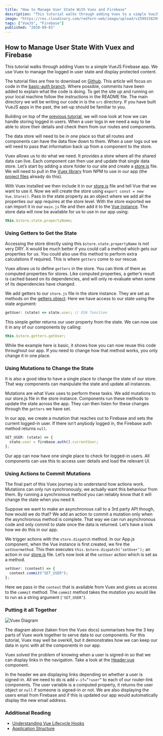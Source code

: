 ```yaml
---
title: "How to Manage User State With Vuex and Firebase"
description: "This tutorial walks through adding Vuex to a simple VueJS Firebase app. We use Vuex to manage the logged in user state and display protected content."
image: "https://res.cloudinary.com/redfern-web/image/upload/v1599158299/redfern-dev/png/firebase-vue.png"
tags: ["VueJS", "Firebase"]
published: "2020-09-03"
---
```


## How to Manage User State With Vuex and Firebase

This tutorial walks through adding Vuex to a simple VueJS Firebase app. We use Vuex to manage the logged in user state and display protected content.

The tutorial files are free to download on [Github](https://github.com/garethredfern/vue-auth-demo). This article will focus on code in the [basic-auth branch](https://github.com/garethredfern/vue-auth-demo/tree/basic-auth). Where possible, comments have been added to explain what the code is doing. To get the site up and running on your local machine follow the instructions in the README file. The main directory we will be writing our code in is the `src` directory. If you have built VueJS apps in the past, the set-up should be familiar to you.

Building on top of the [previous tutorial](/articles/authenticate-users-using-firebase-and-vuejs), we will now look at how we can handle storing logged in users. When a user logs in we need a way to be able to store their details and check them from our routes and components.

The data store will need to be in one place so that all routes and components can have the data flow down to them. When a user logs out we will need to pass that information back up from a component to the store.

Vuex allows us to do what we need. It provides a store where all the shared data can live. Each component can then use and update that single data store. Let’s start by adding a store folder to our site and create a [store.js](https://github.com/garethredfern/vue-auth-demo/blob/basic-auth/src/store/store.js) file. We will need to pull in the [Vuex library](https://vuex.vuejs.org/) from NPM to use in our app (the [project files](https://github.com/garethredfern/vue-auth-demo) already do this).

With Vuex installed we then include it in our [store.js](https://github.com/garethredfern/vue-auth-demo/blob/basic-auth/src/store/store.js#L2) file and tell Vue that we want to use it. Now we will create the store using `export const = new Vue.Store()`. Pass in the state property as an object where we add all the properties our app requires at the store level. With the store exported we can import it in our `main.js` file and then add it to the [Vue instance](https://github.com/garethredfern/vue-auth-demo/blob/basic-auth/src/main.js#L57). The store data will now be available for us to use in our app using:

```js
this.$store.state.propertyName;
```

### Using Getters to Get the State

Accessing the store directly using this.`$store.state.propertyName` is not very DRY. It would be much better if you could call a method which gets our properties for us. You could also use this method to perform extra calculations if required. This is where `getters` come to our rescue.

Vuex allows us to define `getters` in the store. You can think of them as computed properties for stores. Like computed properties, a getter’s result is cached based on its dependencies, and will only re-evaluate when some of its dependencies have changed.

We add getters to our `store.js` file in the store instance. They are set as methods on the [getters object](https://github.com/garethredfern/vue-auth-demo/blob/basic-auth/src/store/store.js#L11). Here we have access to our state using the state argument:

```js
getUser: (state) => state.user; // ES6 function
```

This simple getter returns our user property from the state. We can now use it in any of our components by calling:

```js
this.$store.getters.getUser;
```

While the example here is basic, it shows how you can now reuse this code throughout our app. If you need to change how that method works, you only change it in one place.

### Using Mutations to Change the State

It is also a good idea to have a single place to change the state of our store. That way components can manipulate the state and update all instances.

Mutations are what Vuex uses to perform these tasks. We add mutations to our store.js file in the store instance. Components run these methods to update the state across the app. They can then listen for these changes through the `getters` we have set.

In our app, we create a mutation that reaches out to Firebase and sets the current logged-in user. If there isn’t anybody logged in, the Firebase auth method returns `null`.

```js
SET_USER: (state) => {
  state.user = firebase.auth().currentUser;
};
```

Our app can now have one single place to check for logged-in users. All components can use this to access user details and load the relevant UI.

### Using Actions to Commit Mutations

The final part of this Vuex journey is to understand how actions work. Mutations can only run synchronously, we actually want this behaviour from them. By running a synchronous method you can reliably know that it will change the state when you need it.

Suppose we want to make an asynchronous call to a 3rd party API though, how would we do that? We add an action to commit a mutation only when the asynchronous method is complete. That way we can run asynchronous code and only commit to state once the data is returned. Let’s have a look how we do this in our app.

We trigger actions with the `store.dispatch` method. In our App.js component, when the Vue instance is first created, we fire the `setUsermethod`. This then executes `this.$store.dispatch(‘setUser’);` an action in our [store.js](https://github.com/garethredfern/vue-auth-demo/blob/basic-auth/src/store/store.js#L22) file. Let’s now look at the `setUser` action which is set as a method.

```js
setUser: (context) => {
  context.commit("SET_USER");
};
```

Here we pass in the `context` that is available from Vuex and gives us access to the `commit` method. The `commit` method takes the mutation you would like to run as a string argument (`'SET_USER’`).

### Putting it all Together

![Vuex Diagram](https://res.cloudinary.com/redfern-web/image/upload/v1599156012/redfern-dev/png/vuex.png)

The diagram above (taken from the Vuex docs) summarises how the 3 key parts of Vuex work together to serve data to our components. For this tutorial, Vuex may well be overkill, but it demonstrates how we can keep our data in sync with all the components in our app.

Vuex solved the problem of knowing when a user is signed-in so that we can display links in the navigation. Take a look at the [Header.vue](https://github.com/garethredfern/vue-auth-demo/blob/basic-auth/src/components/Header.vue) component.

In the header we are displaying links depending on whether a user is signed-in. All we need to do is add `v-if=”!user”` to each of our router-link components. The user variable is a computed property, it returns the user object or `null` if someone is signed-in or not. We are also displaying the users email from Firebase and if this is updated our app would automatically display the new email address.

### Additional Reading

- [Understanding Vue Lifecycle Hooks](https://vuejs.org/v2/guide/instance.html#Lifecycle-Diagram)
- [Application Structure](https://vuex.vuejs.org/guide/structure.html#application-structure)
